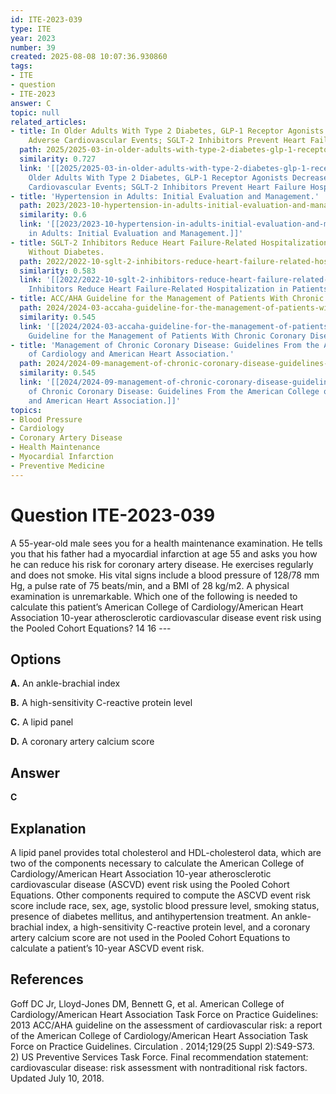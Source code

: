 ```yaml
---
id: ITE-2023-039
type: ITE
year: 2023
number: 39
created: 2025-08-08 10:07:36.930860
tags:
- ITE
- question
- ITE-2023
answer: C
topic: null
related_articles:
- title: In Older Adults With Type 2 Diabetes, GLP-1 Receptor Agonists Decrease Major
    Adverse Cardiovascular Events; SGLT-2 Inhibitors Prevent Heart Failure Hospitalizations.
  path: 2025/2025-03-in-older-adults-with-type-2-diabetes-glp-1-receptor-agonists.md
  similarity: 0.727
  link: '[[2025/2025-03-in-older-adults-with-type-2-diabetes-glp-1-receptor-agonists|In
    Older Adults With Type 2 Diabetes, GLP-1 Receptor Agonists Decrease Major Adverse
    Cardiovascular Events; SGLT-2 Inhibitors Prevent Heart Failure Hospitalizations.]]'
- title: 'Hypertension in Adults: Initial Evaluation and Management.'
  path: 2023/2023-10-hypertension-in-adults-initial-evaluation-and-management.md
  similarity: 0.6
  link: '[[2023/2023-10-hypertension-in-adults-initial-evaluation-and-management|Hypertension
    in Adults: Initial Evaluation and Management.]]'
- title: SGLT-2 Inhibitors Reduce Heart Failure-Related Hospitalization in Patients
    Without Diabetes.
  path: 2022/2022-10-sglt-2-inhibitors-reduce-heart-failure-related-hospitalizati.md
  similarity: 0.583
  link: '[[2022/2022-10-sglt-2-inhibitors-reduce-heart-failure-related-hospitalizati|SGLT-2
    Inhibitors Reduce Heart Failure-Related Hospitalization in Patients Without Diabetes.]]'
- title: ACC/AHA Guideline for the Management of Patients With Chronic Coronary Disease.
  path: 2024/2024-03-accaha-guideline-for-the-management-of-patients-with-chronic.md
  similarity: 0.545
  link: '[[2024/2024-03-accaha-guideline-for-the-management-of-patients-with-chronic|ACC/AHA
    Guideline for the Management of Patients With Chronic Coronary Disease.]]'
- title: 'Management of Chronic Coronary Disease: Guidelines From the American College
    of Cardiology and American Heart Association.'
  path: 2024/2024-09-management-of-chronic-coronary-disease-guidelines-from-the-a.md
  similarity: 0.545
  link: '[[2024/2024-09-management-of-chronic-coronary-disease-guidelines-from-the-a|Management
    of Chronic Coronary Disease: Guidelines From the American College of Cardiology
    and American Heart Association.]]'
topics:
- Blood Pressure
- Cardiology
- Coronary Artery Disease
- Health Maintenance
- Myocardial Infarction
- Preventive Medicine
---
```


# Question ITE-2023-039

A 55-year-old male sees you for a health maintenance examination. He tells you that his father had a myocardial infarction at age 55 and asks you how he can reduce his risk for coronary artery disease. He exercises regularly and does not smoke. His vital signs include a blood pressure of 128/78 mm Hg, a pulse rate of 75 beats/min, and a BMI of 28 kg/m2. A physical examination is unremarkable. Which one of the following is needed to calculate this patient’s American College of Cardiology/American Heart Association 10-year atherosclerotic cardiovascular disease event risk using the Pooled Cohort Equations? 14 16 ---

## Options

**A.** An ankle-brachial index

**B.** A high-sensitivity C-reactive protein level

**C.** A lipid panel

**D.** A coronary artery calcium score

## Answer

**C**

## Explanation

A lipid panel provides total cholesterol and HDL-cholesterol data, which are two of the components necessary to calculate the American College of Cardiology/American Heart Association 10-year atherosclerotic cardiovascular disease (ASCVD) event risk using the Pooled Cohort Equations. Other components required to compute the ASCVD event risk score include race, sex, age, systolic blood pressure level, smoking status, presence of diabetes mellitus, and antihypertension treatment. An ankle-brachial index, a high-sensitivity C-reactive protein level, and a coronary artery calcium score are not used in the Pooled Cohort Equations to calculate a patient’s 10-year ASCVD event risk.

## References

Goff DC Jr, Lloyd-Jones DM, Bennett G, et al. American College of Cardiology/American Heart Association Task Force on Practice Guidelines: 2013 ACC/AHA guideline on the assessment of cardiovascular risk: a report of the American College of Cardiology/American Heart Association Task Force on Practice Guidelines. Circulation . 2014;129(25 Suppl 2):S49-S73. 2) US Preventive Services Task Force. Final recommendation statement: cardiovascular disease: risk assessment with nontraditional risk factors. Updated July 10, 2018.
